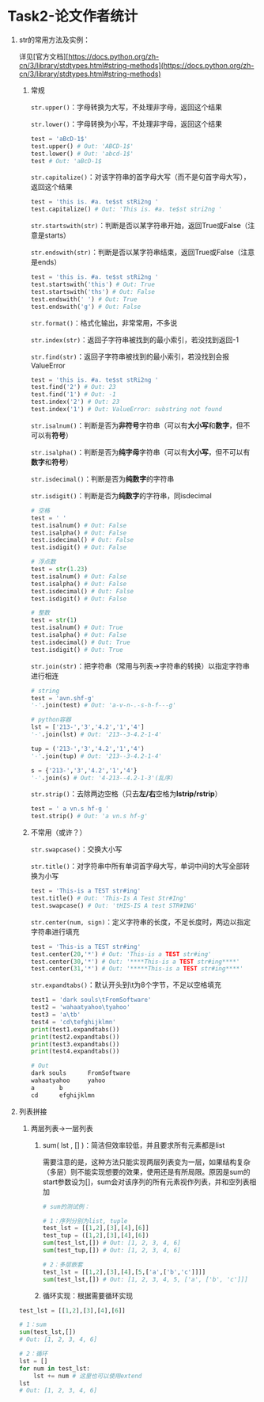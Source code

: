 # Task2-论文作者统计

1. str的常用方法及实例：

    详见[官方文档][https://docs.python.org/zh-cn/3/library/stdtypes.html#string-methods](https://docs.python.org/zh-cn/3/library/stdtypes.html#string-methods)

    1. 常规

        `str.upper()`：字母转换为大写，不处理非字母，返回这个结果

        `str.lower()`：字母转换为小写，不处理非字母，返回这个结果

        ```python
        test = 'aBcD-1$'
        test.upper() # Out: 'ABCD-1$'
        test.lower() # Out: 'abcd-1$'
        test # Out: 'aBcD-1$
        ```

        `str.capitalize()`：对该字符串的首字母大写（而不是句首字母大写），返回这个结果

        ```python
        test = 'this is. #a. te$st stRi2ng '
        test.capitalize() # Out: 'This is. #a. te$st stri2ng '
        ```

        `str.startswith(str)`：判断是否以某字符串开始，返回True或False（注意是starts）

        `str.endswith(str)`：判断是否以某字符串结束，返回True或False（注意是ends）

        ```python
        test = 'this is. #a. te$st stRi2ng '
        test.startswith('this') # Out: True
        test.startswith('ths') # Out: False
        test.endswith(' ') # Out: True
        test.endswith('g') # Out: False
        ```

        `str.format()`：格式化输出，非常常用，不多说

        `str.index(str)`：返回子字符串被找到的最小索引，若没找到返回-1

        `str.find(str)`：返回子字符串被找到的最小索引，若没找到会报ValueError

        ```python
        test = 'this is. #a. te$st stRi2ng '
        test.find('2') # Out: 23
        test.find('1') # Out: -1
        test.index('2') # Out: 23
        test.index('1') # Out: ValueError: substring not found
        ```

        `str.isalnum()`：判断是否为**非符号**字符串（可以有**大小写**和**数字**，但不可以有**符号**）

        `str.isalpha()`：判断是否为**纯字母**字符串（可以有**大小写**，但不可以有**数字**和**符号**）

        `str.isdecimal()`：判断是否为**纯数字**的字符串

        `str.isdigit()`：判断是否为**纯数字**的字符串，同isdecimal

        ```python
        # 空格
        test = ' '
        test.isalnum() # Out: False
        test.isalpha() # Out: False
        test.isdecimal() # Out: False
        test.isdigit() # Out: False

        # 浮点数
        test = str(1.23)
        test.isalnum() # Out: False
        test.isalpha() # Out: False
        test.isdecimal() # Out: False
        test.isdigit() # Out: False

        # 整数
        test = str(1)
        test.isalnum() # Out: True
        test.isalpha() # Out: False
        test.isdecimal() # Out: True
        test.isdigit() # Out: True
        ```

        `str.join(str)`：把字符串（常用与列表→字符串的转换）以指定字符串进行相连

        ```python
        # string
        test = 'avn.shf-g'
        '-'.join(test) # Out: 'a-v-n-.-s-h-f---g'

        # python容器
        lst = ['213-','3','4.2','1','4']
        '-'.join(lst) # Out: '213--3-4.2-1-4'

        tup = ('213-','3','4.2','1','4')
        '-'.join(tup) # Out: '213--3-4.2-1-4'

        s = {'213-','3','4.2','1','4'}
        '-'.join(s) # Out: '4-213--4.2-1-3'(乱序)
        ```

        `str.strip()`：去除两边空格（只去**左/右**空格为**lstrip/rstrip**）

        ```python
        test = ' a vn.s hf-g '
        test.strip() # Out: 'a vn.s hf-g'
        ```

    2. 不常用（或许？）

        `str.swapcase()`：交换大小写

        `str.title()`：对字符串中所有单词首字母大写，单词中间的大写全部转换为小写

        ```python
        test = 'This-is a TEST str#ing'
        test.title() # Out: 'This-Is A Test Str#Ing'
        test.swapcase() # Out: 'tHIS-IS A test STR#ING'
        ```

        `str.center(num, sign)`：定义字符串的长度，不足长度时，两边以指定字符串进行填充

        ```python
        test = 'This-is a TEST str#ing'
        test.center(20,'*') # Out: 'This-is a TEST str#ing'
        test.center(30,'*') # Out: '****This-is a TEST str#ing****'
        test.center(31,'*') # Out: '*****This-is a TEST str#ing****'
        ```

        `str.expandtabs()`：默认开头到\t为8个字节，不足以空格填充

        ```python
        test1 = 'dark souls\tFromSoftware'
        test2 = 'wahaatyahoo\tyahoo'
        test3 = 'a\tb'
        test4 = 'cd\tefghijklmn'
        print(test1.expandtabs())
        print(test2.expandtabs())
        print(test3.expandtabs())
        print(test4.expandtabs())

        # Out
        dark souls      FromSoftware
        wahaatyahoo     yahoo
        a       b
        cd      efghijklmn
        ```

2. 列表拼接
    1. 两层列表→一层列表
        1. sum( lst , [] )：简洁但效率较低，并且要求所有元素都是list

            需要注意的是，这种方法只能实现两层列表变为一层，如果结构复杂（多层）则不能实现想要的效果，使用还是有所局限。原因是sum的start参数设为[]，sum会对该序列的所有元素视作列表，并和空列表相加

            ```python
            # sum的测试例：

            # 1：序列分别为list, tuple
            test_lst = [[1,2],[3],[4],[6]]
            test_tup = ([1,2],[3],[4],[6])
            sum(test_lst,[]) # Out: [1, 2, 3, 4, 6]
            sum(test_tup,[]) # Out: [1, 2, 3, 4, 6]

            # 2：多层嵌套
            test_lst = [[1,2],[3],[4],[5,['a',['b','c']]]]
            sum(test_lst,[]) # Out: [1, 2, 3, 4, 5, ['a', ['b', 'c']]]
            ```

        2. 循环实现：根据需要循环实现

    ```python
    test_lst = [[1,2],[3],[4],[6]]

    # 1：sum
    sum(test_lst,[]) 
    # Out: [1, 2, 3, 4, 6]

    # 2：循环
    lst = []
    for num in test_lst:
        lst += num # 这里也可以使用extend
    lst 
    # Out: [1, 2, 3, 4, 6]
    ```